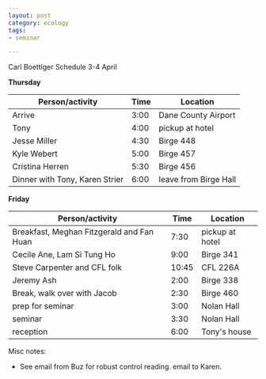 ```yaml
---
layout: post
category: ecology
tags:
- seminar

---
```



Carl Boettiger Schedule 3-4 April 
 
**Thursday**

 Person/activity  | Time         |  Location
 -----------------|--------------|------------
 Arrive           | 3:00         | Dane County Airport
 Tony             | 4:00         | pickup at hotel
 Jesse Miller     | 4:30         | Birge 448
 Kyle Webert      | 5:00         | Birge 457
 Cristina Herren  | 5:30         | Birge 456
 Dinner with Tony, Karen Strier  | 6:00 | leave from Birge Hall


**Friday**


 Person/activity  | Time         |  Location
 -----------------|--------------|------------
 Breakfast, Meghan Fitzgerald and Fan Huan | 7:30 | pickup at hotel
 Cecile Ane, Lam Si Tung Ho | 9:00 | Birge 341
 Steve Carpenter and CFL folk | 10:45 | CFL 226A
 Jeremy Ash       | 2:00         | Birge 338
 Break, walk over with Jacob | 2:30   | Birge 460 
 prep for seminar | 3:00         | Nolan Hall
 seminar          | 3:30         | Nolan Hall
 reception        | 6:00         | Tony's house 


<!--
a few notes

- Tony students: Kyle (Mytvan), Megan (spider evolution/behavior), Fan (genomics)
- Jesse: plant comm ecology Ph.D.
- Cristina: (Mytvan)
- Jeremy: LTER (plant) community change 
- Karen: anthropology primates 

-->


Misc notes: 

- See email from Buz for robust control reading. email to Karen.  
